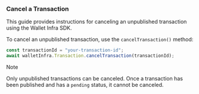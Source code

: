 ### Cancel a Transaction

This guide provides instructions for canceling an unpublished transaction using the Wallet Infra SDK.

To cancel an unpublished transaction, use the `cancelTransaction()` method:

```ts
const transactionId = "your-transaction-id";
await walletInfra.Transaction.cancelTransaction(transactionId);
```

> [!NOTE]
> Only unpublished transactions can be canceled. Once a transaction has been published and has a `pending` status, it cannot be canceled.
